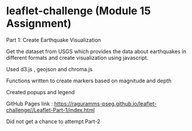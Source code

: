 # leaflet-challenge (Module 15 Assignment)

Part 1: Create Earthquake Visualization

Get the dataset from USGS which provides the data about earthquakes in different formats and create visualization using javascript.

Used d3.js , geojson and chroma.js 

Functions written to create markers based on magnitude and depth

Created popups and legend

GitHub Pages link : https://raguramms-pseg.github.io/leaflet-challenge//Leaflet-Part-1/index.html


Did not get a chance to attempt Part-2